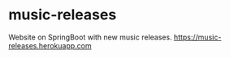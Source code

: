 # music-releases
Website on SpringBoot with new music releases.
https://music-releases.herokuapp.com
